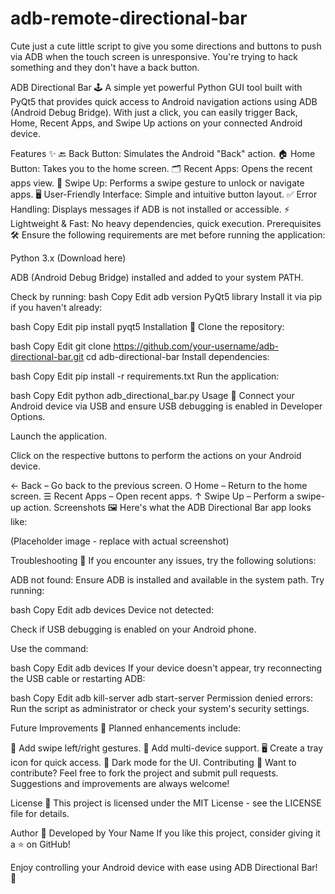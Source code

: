 # adb-remote-directional-bar
Cute just a cute little script to give you some directions and buttons to push via ADB when the touch screen is unresponsive. You're trying to hack something and they don't have a back button.

ADB Directional Bar 🕹️
A simple yet powerful Python GUI tool built with PyQt5 that provides quick access to Android navigation actions using ADB (Android Debug Bridge). With just a click, you can easily trigger Back, Home, Recent Apps, and Swipe Up actions on your connected Android device.

Features ✨
🔙 Back Button: Simulates the Android "Back" action.
🏠 Home Button: Takes you to the home screen.
🗂️ Recent Apps: Opens the recent apps view.
📱 Swipe Up: Performs a swipe gesture to unlock or navigate apps.
🖥️ User-Friendly Interface: Simple and intuitive button layout.
✅ Error Handling: Displays messages if ADB is not installed or accessible.
⚡ Lightweight & Fast: No heavy dependencies, quick execution.
Prerequisites 🛠️
Ensure the following requirements are met before running the application:

Python 3.x (Download here)

ADB (Android Debug Bridge) installed and added to your system PATH.

Check by running:
bash
Copy
Edit
adb version
PyQt5 library
Install it via pip if you haven't already:

bash
Copy
Edit
pip install pyqt5
Installation 🚀
Clone the repository:

bash
Copy
Edit
git clone https://github.com/your-username/adb-directional-bar.git
cd adb-directional-bar
Install dependencies:

bash
Copy
Edit
pip install -r requirements.txt
Run the application:

bash
Copy
Edit
python adb_directional_bar.py
Usage 📖
Connect your Android device via USB and ensure USB debugging is enabled in Developer Options.

Launch the application.

Click on the respective buttons to perform the actions on your Android device.

← Back – Go back to the previous screen.
O Home – Return to the home screen.
☰ Recent Apps – Open recent apps.
↑ Swipe Up – Perform a swipe-up action.
Screenshots 🖼️
Here's what the ADB Directional Bar app looks like:


(Placeholder image - replace with actual screenshot)

Troubleshooting 🛑
If you encounter any issues, try the following solutions:

ADB not found:
Ensure ADB is installed and available in the system path. Try running:

bash
Copy
Edit
adb devices
Device not detected:

Check if USB debugging is enabled on your Android phone.

Use the command:

bash
Copy
Edit
adb devices
If your device doesn't appear, try reconnecting the USB cable or restarting ADB:

bash
Copy
Edit
adb kill-server
adb start-server
Permission denied errors:
Run the script as administrator or check your system's security settings.

Future Improvements 🚧
Planned enhancements include:

🔄 Add swipe left/right gestures.
📱 Add multi-device support.
🖥️ Create a tray icon for quick access.
🎨 Dark mode for the UI.
Contributing 🤝
Want to contribute? Feel free to fork the project and submit pull requests. Suggestions and improvements are always welcome!

License 📜
This project is licensed under the MIT License - see the LICENSE file for details.

Author 👤
Developed by Your Name
If you like this project, consider giving it a ⭐ on GitHub!

Enjoy controlling your Android device with ease using ADB Directional Bar! 🚀

